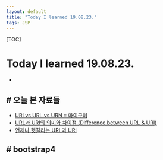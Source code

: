 ```yaml
---
layout: default
title: "Today I learned 19.08.23."
tags: JSP
---
```

[TOC]

# Today I learned 19.08.23.
- 

## # 오늘 본 자료들
- [URI vs URL vs URN :: 마이구미](https://mygumi.tistory.com/139)
- [URL과 URI의 의미와 차이점 (Difference between URL & URI)](https://blog.lael.be/post/61)
- [언제나 헷갈리는 URL과 URI](http://sunychoi.github.io/java/2015/04/27/uri-url.html)

## # bootstrap4